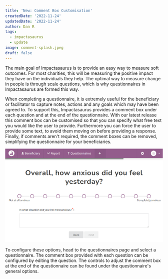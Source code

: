 ```yaml
---
title: 'New: Comment Box Customisation'
createdDate: '2022-11-24'
updatedDate: '2022-11-24'
author: Dan R
tags:
  - impactasaurus
  - update
image: comment-splash.jpeg
draft: false
---
```


The main goal of Impactasaurus is to provide an easy way to measure soft outcomes. For most charities, this will be measuring the positive impact they have on the individuals they help. The optimal way to measure change in people is through scale questions, which is why questionnaires in Impactasaurus are formed this way. 

When completing a questionnaire, it is extremely useful for the beneficiary or facilitator to capture notes, actions and any goals which may have been agreed to. To support this, Impactasaurus provides a comment box under each question and at the end of the questionnaire. With our latest release this comment box can be customised so that you can specify what free text you would like the user to provide. Furthermore you can force the user to provide some text, to avoid them moving on before providing a response. Finally, if comments aren't required, the comment boxes can be removed, simplifying the questionnaire for your beneficiaries.

![A customised comment box](./comment-example.png)

To configure these options, head to the questionnaires page and select a questionnaire. The comment box provided with each question can be configured by editing the question. The controls to adjust the comment box at the end of the questionnaire can be found under the questionnaire's general options.
